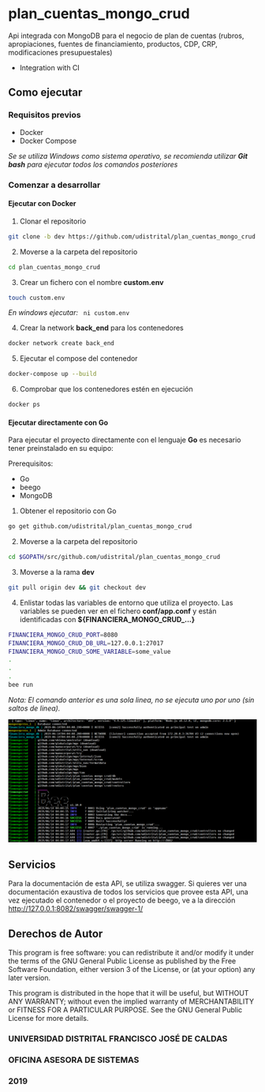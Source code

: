 # plan_cuentas_mongo_crud

Api integrada con MongoDB para el negocio de plan de cuentas (rubros, apropiaciones, fuentes de financiamiento, productos, CDP, CRP, modificaciones presupuestales)

* Integration with CI

## Como ejecutar

### Requisitos previos
* Docker
* Docker Compose 

*Se se utiliza Windows como sistema operativo, se recomienda utilizar **Git bash** para ejecutar todos los comandos posteriores*
### Comenzar a desarrollar
#### Ejecutar con Docker

1. Clonar el repositorio
```sh
git clone -b dev https://github.com/udistrital/plan_cuentas_mongo_crud
```

2. Moverse a la carpeta del repositorio
```sh
cd plan_cuentas_mongo_crud
```

3. Crear un fichero con el nombre **custom.env**
```sh
touch custom.env
```

*En windows ejecutar:* ` ni custom.env`

4. Crear la network **back_end** para los contenedores
```sh
docker network create back_end
```

5. Ejecutar el compose del contenedor
```sh
docker-compose up --build
```

6. Comprobar que los contenedores estén en ejecución
```sh
docker ps 
```

#### Ejecutar directamente con Go
Para ejecutar el proyecto directamente con el lenguaje **Go** es necesario tener preinstalado en su equipo:

Prerequisitos: 

* Go
* beego
* MongoDB

1. Obtener el repositorio con Go
```sh
go get github.com/udistrital/plan_cuentas_mongo_crud
```

2. Moverse a la carpeta del repositorio
```sh
cd $GOPATH/src/github.com/udistrital/plan_cuentas_mongo_crud
```

3. Moverse a la rama **dev**
```sh
git pull origin dev && git checkout dev
```

4. Enlistar todas las variables de entorno que utiliza el proyecto. Las variables se pueden ver en el fichero **conf/app.conf** y están identificadas con **${FINANCIERA_MONGO_CRUD_...}**
```sh
FINANCIERA_MONGO_CRUD_PORT=8080 
FINANCIERA_MONGO_CRUD_DB_URL=127.0.0.1:27017
FINANCIERA_MONGO_CRUD_SOME_VARIABLE=some_value
.
.
.
bee run
```
*Nota: El comando anterior es una sola linea, no se ejecuta uno por uno (sin saltos de linea).*

![Vista previa](images/terminal_api_view.png)

## Servicios

Para la documentación de esta API, se utiliza swagger. Si quieres ver una documentación exaustiva de todos los servicios que provee esta API, una vez ejecutado el contenedor o el proyecto de beego, ve a la dirección http://127.0.0.1:8082/swagger/swagger-1/

## Derechos de Autor

This program is free software: you can redistribute it 
and/or modify it under the terms of the GNU General Public 
License as published by the Free Software Foundation, either
version 3 of the License, or (at your option) any later
version.

This program is distributed in the hope that it will be useful,
but WITHOUT ANY WARRANTY; without even the implied warranty of
MERCHANTABILITY or FITNESS FOR A PARTICULAR PURPOSE.  See the
GNU General Public License for more details.

### UNIVERSIDAD DISTRITAL FRANCISCO JOSÉ DE CALDAS

### OFICINA ASESORA DE SISTEMAS

### 2019

